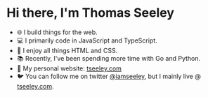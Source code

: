 # Hi there, I'm Thomas Seeley
- 🌐 I build things for the web.
- 💻 I primarily code in JavaScript and TypeScript.
- 🎨 I enjoy all things HTML and CSS.
- 📚 Recently, I've been spending more time with Go and Python. 
- 👤 My personal website: [tseeley.com](https://tseeley.com/)
- 🐦 You can follow me on twitter [@iamseeley](https://twitter.com/iamseeley), but I mainly live  @ [tseeley.com](https://tseeley.com/site/home). 

